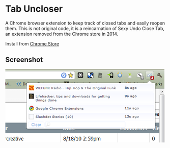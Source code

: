Tab Uncloser
============
A Chrome browser extension to keep track of closed tabs and easily reopen them. This is not original code, it is a reincarnation of Sexy Undo Close Tab, an extension removed from the Chrome store in 2014. 

Install from [Chrome Store](https://chrome.google.com/webstore/detail/tab-uncloser/ppjbhipbannaldkoalpgpdgjddkkanmn)


Screenshot
----------
![Screenshot of Tab Uncloser](store_assets/screenshot1.png)
